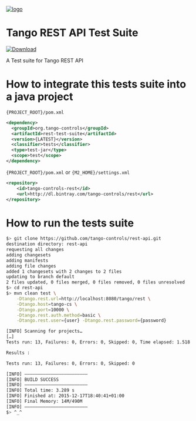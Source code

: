 [![logo](http://www.tango-controls.org/static/tango/img/logo_tangocontrols.png)](http://www.tango-controls.org)

# Tango REST API Test Suite

[ ![Download](https://api.bintray.com/packages/tango-controls/rest/rest-test-suite/images/download.svg) ](https://bintray.com/tango-controls/rest/rest-test-suite/_latestVersion)

A Test suite for Tango REST API

# How to integrate this tests suite into a java project #

`{PROJECT_ROOT}/pom.xml`
```xml
<dependency>
  <groupId>org.tango-controls</groupId>
  <artifactId>rest-test-suite</artifactId>
  <version>{LATEST}</version>
  <classifier>tests</classifier>
  <type>test-jar</type>
  <scope>test</scope>
</dependency>
```

`{PROJECT_ROOT}/pom.xml` or `{M2_HOME}/settings.xml`
```xml
<repository>
    <id>tango-controls-rest</id>
    <url>http://dl.bintray.com/tango-controls/rest</url>
</repository>
``` 

# How to run the tests suite #

```BASH
$> git clone https://github.com/tango-controls/rest-api.git 
destination directory: rest-api
requesting all changes
adding changesets
adding manifests
adding file changes
added 1 changesets with 2 changes to 2 files
updating to branch default
2 files updated, 0 files merged, 0 files removed, 0 files unresolved
$> cd rest-api
$> mvn clean test \
    -Dtango.rest.url=http://localhost:8080/tango/rest \
    -Dtango.host=tango-cs \
    -Dtango.port=10000 \
    -Dtango.rest.auth.method=basic \
    -Dtango.rest.user={user} -Dtango.rest.password={password}

[INFO] Scanning for projects…
[…]
Tests run: 13, Failures: 0, Errors: 0, Skipped: 0, Time elapsed: 1.518 sec

Results :

Tests run: 13, Failures: 0, Errors: 0, Skipped: 0

[INFO] ————————————————————————
[INFO] BUILD SUCCESS
[INFO] ————————————————————————
[INFO] Total time: 3.289 s
[INFO] Finished at: 2015-12-17T18:40:41+01:00
[INFO] Final Memory: 14M/490M
[INFO] ————————————————————————
$> ^_^
```


